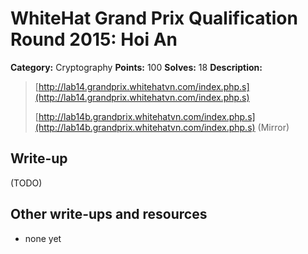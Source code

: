 # WhiteHat Grand Prix Qualification Round 2015: Hoi An

**Category:** Cryptography
**Points:** 100
**Solves:** 18
**Description:**

> [http://lab14.grandprix.whitehatvn.com/index.php.s](http://lab14.grandprix.whitehatvn.com/index.php.s)
> 
> [http://lab14b.grandprix.whitehatvn.com/index.php.s](http://lab14b.grandprix.whitehatvn.com/index.php.s) (Mirror)


## Write-up

(TODO)

## Other write-ups and resources

* none yet
